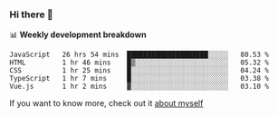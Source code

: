 ### Hi there 👋

<!--
**HondryTravis/HondryTravis** is a ✨ _special_ ✨ repository because its `README.md` (this file) appears on your GitHub profile.

Here are some ideas to get you started:

- 🔭 I’m currently working on ...
- 🌱 I’m currently learning ...
- 👯 I’m looking to collaborate on ...
- 🤔 I’m looking for help with ...
- 💬 Ask me about ...
- 📫 How to reach me: ...
- 😄 Pronouns: ...
- ⚡ Fun fact: ...
-->

<!-- [![travis's github stats](https://github-readme-stats.vercel.app/api?username=HondryTravis)](https://github.com/anuraghazra/github-readme-stats)  -->
<!-- ![travis's github stats](https://github-readme-stats.anuraghazra1.vercel.app/api/top-langs/?username=HondryTravis&theme=nord&layout=compact) -->

📊 **Weekly development breakdown**

<!--START_SECTION:waka-->
```text
JavaScript   26 hrs 54 mins  ████████████████████░░░░░   80.53 % 
HTML         1 hr 46 mins    █▒░░░░░░░░░░░░░░░░░░░░░░░   05.32 % 
CSS          1 hr 25 mins    █░░░░░░░░░░░░░░░░░░░░░░░░   04.24 % 
TypeScript   1 hr 7 mins     █░░░░░░░░░░░░░░░░░░░░░░░░   03.38 % 
Vue.js       1 hr 2 mins     ▓░░░░░░░░░░░░░░░░░░░░░░░░   03.10 % 
```
<!--END_SECTION:waka-->

If you want to know more, check out it [about myself](https://hondrytravis.github.io/)
